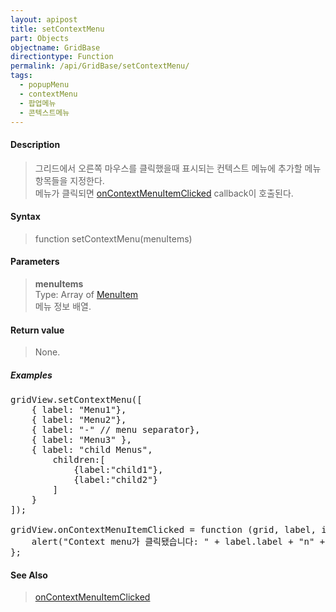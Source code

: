 ```yaml
---
layout: apipost
title: setContextMenu
part: Objects
objectname: GridBase
directiontype: Function
permalink: /api/GridBase/setContextMenu/
tags:
  - popupMenu
  - contextMenu
  - 팝업메뉴
  - 콘텍스트메뉴
---
```



#### Description

> 그리드에서 오른쪽 마우스를 클릭했을때 표시되는 컨텍스트 메뉴에 추가할 메뉴 항목들을 지정한다.  
> 메뉴가 클릭되면 [onContextMenuItemClicked](/api/GridBase/onContextMenuItemClicked) callback이 호출된다.  

#### Syntax

> function setContextMenu(menuItems)

#### Parameters

> **menuItems**  
> Type: Array of [MenuItem](/api/types/MenuItem/)  
> 메뉴 정보 배열.  

#### Return value

> None.

##### Examples 

<pre class="prettyprint">
gridView.setContextMenu([
    { label: "Menu1"}, 
    { label: "Menu2"}, 
    { label: "-" // menu separator}, 
    { label: "Menu3" }, 
    { label: "child Menus",
        children:[
            {label:"child1"},
            {label:"child2"}
        ]
    }
]);

gridView.onContextMenuItemClicked = function (grid, label, index) {
    alert("Context menu가 클릭됐습니다: " + label.label + "n" + JSON.stringify(index));
};
</pre>
    
#### See Also
> [onContextMenuItemClicked](/api/GridBase/onContextMenuItemClicked)  